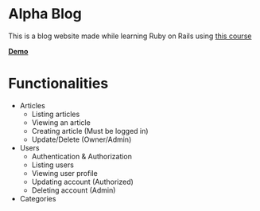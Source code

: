 # Alpha Blog
This is a blog website made while learning Ruby on Rails using [this course](https://www.udemy.com/course/the-complete-ruby-on-rails-developer-course/)

[**Demo**](https://alphablog-adewidar.herokuapp.com/)

# Functionalities
- Articles
  - Listing articles
  - Viewing an article
  - Creating article (Must be logged in)
  - Update/Delete (Owner/Admin)
- Users
  - Authentication & Authorization
  - Listing users
  - Viewing user profile
  - Updating account (Authorized)
  - Deleting account (Admin)
- Categories



